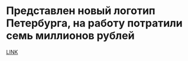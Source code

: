 # Представлен новый логотип Петербурга, на работу потратили семь миллионов рублей



[LINK](https://varlamov.ru/3667763.html)